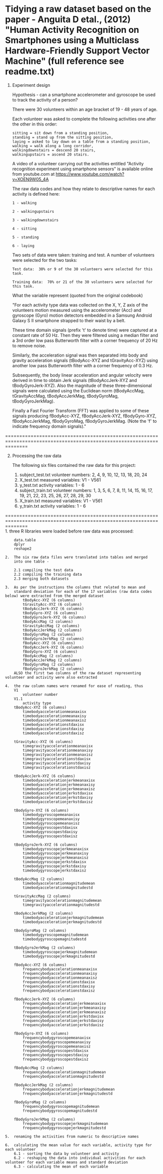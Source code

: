 Tidying a raw dataset based on the paper - Anguita D etal., (2012) "Human Activity Recognition on Smartphones using a Multiclass Hardware-Friendly Support Vector Machine" (full reference see readme.txt)
====================================================================================================================

1.	Experiment design

	Hypothesis - can a smartphone accelerometer and gyroscope be used to track the activity of a person?

	There were 30 volunteers within an age bracket of 19 - 48 years of age.

	Each volunteer was asked to complete the following activities one after the other in this order:
	
		sitting = sit down from a standing position, 
		standing = stand up from the sitting position, 
		laying = asked to lay down on a table from a standing position,
		walking = walk along a long corridor, 
		walkingdownstairs = descend 20 stairs, 
		walkingupstairs = ascend 20 stairs.

	A video of a volunteer carrying out the activities entitled "Activity recognition experiment using smartphone
	sensors" is available online from youtube.com at https://www.youtube.com/watch?v=XOEN9W05_4A
		
	The raw data codes and how they relate to descriptive names for each activity is defined here:

		1 -	walking
		
		2 -	walkingupstairs 
		
		3 -	walkingdownstairs
		
		4 -	sitting
		
		5 -	standing
		
		6 -	laying

	Two sets of data were taken: training and test. A number of volunteers were selected for the two tasks:
	
		Test data:	30% or 9 of the 30 volunteers were selected for this task.
						
		Training data: 	70% or 21 of the 30 volunteers were selected for this task.

	What the variable represent
	(quoted from the original codebook)

	"For each activity type data was collected on the X, Y, Z
	axis of the volunteers motion measured using the accelerometer (Acc) and gyroscope (Gyro) motion detectors embedded in a Samsung Android Galaxy S II smartphone strapped to their waist by a belt.
 
	These time domain signals (prefix 't' to denote time) were captured at a constant rate of 50 Hz. Then they were filtered using a median filter and a 3rd order low pass Butterworth filter with a corner frequency of 20 Hz to remove noise. 

	Similarly, the acceleration signal was then separated into body and gravity acceleration signals (tBodyAcc-XYZ and tGravityAcc-XYZ) using another low pass Butterworth filter with a corner frequency of 0.3 Hz. 

	Subsequently, the body linear acceleration and angular velocity were derived in time to obtain Jerk signals (tBodyAccJerk-XYZ and tBodyGyroJerk-XYZ). Also the magnitude of these three-dimensional signals were calculated using the Euclidean norm (tBodyAccMag, tGravityAccMag, tBodyAccJerkMag, tBodyGyroMag, tBodyGyroJerkMag). 

	Finally a Fast Fourier Transform (FFT) was applied to some of these signals producing fBodyAcc-XYZ, fBodyAccJerk-XYZ, fBodyGyro-XYZ, fBodyAccJerkMag, fBodyGyroMag, fBodyGyroJerkMag. (Note the 'f' to indicate frequency domain signals)." 		
						
====================================================================================================================
	
2.	Processing the raw data

	The following six files contained the raw data for this project:

	1.	subject_test.txt
		volunteer numbers: 2, 4, 9, 10, 12, 13, 18, 20, 24
	2.	X_test.txt
		measured variables: V1 - V561
	3.	y_test.txt
		activity variables: 1 - 6
	4.	subject_train.txt
		volunteer numbers: 1, 3, 5, 6, 7, 8, 11, 14, 15, 16, 17, 19, 21, 22, 23, 25, 26, 27, 28, 29, 30
	5.	X_train.txt
		measured variables: V1 - V561
	6.	y_train.txt
		activity variables: 1 - 6

====================================================================================================================	
	1.	three R libraries were loaded before raw data was processed:
	
		data.table
		dplyr
		reshape2
		
	2.	The six raw data files were translated into tables and merged
		into one table - 
		
		2.1	compiling the test data
		2.2	compiling the training data
		2.3	merging both datasets
		
	3.	As per the instructions the columns that related to mean and
		standard deviation for each of the 17 variables (raw data codes below) were extracted from the merged dataset
			tBodyAcc-XYZ (6 columns)
			tGravityAcc-XYZ (6 columns)
			tBodyAccJerk-XYZ (6 columns)
			tBodyGyro-XYZ (6 columns)
			tBodyGyroJerk-XYZ (6 columns)
			tBodyAccMag (2 columns)
			tGravityAccMag (2 columns)
			tBodyAccJerkMag (2 columns)
			tBodyGyroMag (2 columns)
			tBodyGyroJerkMag (2 columns)
			fBodyAcc-XYZ (6 columns)
			fBodyAccJerk-XYZ (6 columns)
			fBodyGyro-XYZ (6 columns)
			fBodyAccMag (2 columns)
			fBodyAccJerkMag (2 columns)
			fBodyGyroMag (2 columns)
			fBodyGyroJerkMag (2 columns)
		ALSO the first two columns of the raw dataset representing volunteer and activity were also extracted
	
	4.	the raw column names were renamed for ease of reading, thus
		V1
			volunteer number
		V1.1
			activity type
		tBodyAcc-XYZ (6 columns)
			timebodyaccelerationmeanaxisx
			timebodyaccelerationmeanaxisy
			timebodyaccelerationmeanaxisz
			timebodyaccelerationstdaxisx
			timebodyaccelerationstdaxisy
			timebodyaccelerationstdaxisz			
	
		tGravityAcc-XYZ (6 columns)
			timegravityaccelerationmeanaxisx
			timegravityaccelerationmeanaxisy
			timegravityaccelerationmeanaxisz
			timegravityaccelerationstdaxisx
			timegravityaccelerationstdaxisy
			timegravityaccelerationstdaxisz	
		
		tBodyAccJerk-XYZ (6 columns)
			timebodyaccelerationjerkmeanaxisx
			timebodyaccelerationjerkmeanaxisy
			timebodyaccelerationjerkmeanaxisz
			timebodyaccelerationjerkstdaxisx
			timebodyaccelerationjerkstdaxisy
			timebodyaccelerationjerkstdaxisz		
		
		tBodyGyro-XYZ (6 columns)
			timebodygyroscopemeanaxisx
			timebodygyroscopemeanaxisy
			timebodygyroscopemeanaxisz
			timebodygyroscopestdaxisx
			timebodygyroscopestdaxisy
			timebodygyroscopestdaxisz		
		
		tBodyGyroJerk-XYZ (6 columns)
			timebodygyroscopejerkmeanaxisx
			timebodygyroscopejerkmeanaxisy
			timebodygyroscopejerkmeanaxisz
			timebodygyroscopejerkstdaxisx
			timebodygyroscopejerkstdaxisy
			timebodygyroscopejerkstdaxisz		
		
		tBodyAccMag (2 columns)
			timebodyaccelerationmagnitudemean
			timebodyaccelerationmagnitudestd
		
		tGravityAccMag (2 columns)
			timegravityaccelerationmagnitudemean
			timegravityaccelerationmagnitudestd		
		
		tBodyAccJerkMag (2 columns)
			timebodyaccelerationjerkmagnitudemean
			timebodyaccelerationjerkmagnitudestd	
		
		tBodyGyroMag (2 columns)
			timebodygyroscopemagnitudemean
			timebodygyroscopemagnitudestd

		tBodyGyroJerkMag (2 columns)
			timebodygyroscopejerkmagnitudemean
			timebodygyroscopejerkmagnitudestd
		
		fBodyAcc-XYZ (6 columns)
			frequencybodyaccelerationmeanaxisx
			frequencybodyaccelerationmeanaxisy
			frequencybodyaccelerationmeanaxisz
			frequencybodyaccelerationstdaxisx
			frequencybodyaccelerationstdaxisy
			frequencybodyaccelerationstdaxisz
		
		fBodyAccJerk-XYZ (6 columns)
			frequencybodyaccelerationjerkmeanaxisx
			frequencybodyaccelerationjerkmeanaxisy
			frequencybodyaccelerationjerkmeanaxisz
			frequencybodyaccelerationjerkstdaxisx
			frequencybodyaccelerationjerkstdaxisy
			frequencybodyaccelerationjerkstdaxisz		
		
		fBodyGyro-XYZ (6 columns)
			frequencybodygyroscopemeanaxisx
			frequencybodygyroscopemeanaxisy
			frequencybodygyroscopemeanaxisz
			frequencybodygyroscopestdaxisx
			frequencybodygyroscopestdaxisy
			frequencybodygyroscopestdaxisz	
		
		fBodyAccMag (2 columns)
			frequencybodyaccelerationmagnitudemean
			frequencybodyaccelerationmagnitudestd		
		
		fBodyAccJerkMag (2 columns)
			frequencybodyaccelerationjerkmagnitudemean
			frequencybodyaccelerationjerkmagnitudestd		
		
		fBodyGyroMag (2 columns)
			frequencybodygyroscopemagnitudemean
			frequencybodygyroscopemagnitudestd		
					
		fBodyGyroJerkMag (2 columns)
			frequencybodygyroscopejerkmagnitudemean
			frequencybodygyroscopejerkmagnitudestd	

	5.	renaming the activities from numeric to descriptive names

	6.	calculating the mean value for each variable, activity type for each volunteer
		6.1 - sorting the data by volunteer and activity
		6.2 - reshaping the data into individual activities for each volunteer for each variable means and standard deviation
		6.3 - calculating the mean of each variable
